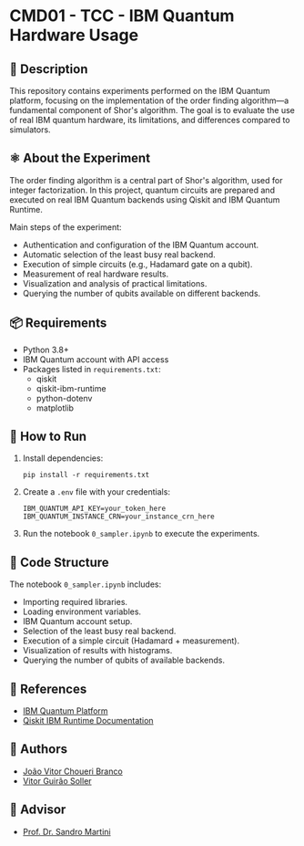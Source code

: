 # CMD01 - TCC - IBM Quantum Hardware Usage

## 📂 Description

This repository contains experiments performed on the IBM Quantum platform, focusing on the implementation of the order finding algorithm—a fundamental component of Shor's algorithm. The goal is to evaluate the use of real IBM quantum hardware, its limitations, and differences compared to simulators.

## ⚛️ About the Experiment

The order finding algorithm is a central part of Shor's algorithm, used for integer factorization. In this project, quantum circuits are prepared and executed on real IBM Quantum backends using Qiskit and IBM Quantum Runtime.

Main steps of the experiment:
- Authentication and configuration of the IBM Quantum account.
- Automatic selection of the least busy real backend.
- Execution of simple circuits (e.g., Hadamard gate on a qubit).
- Measurement of real hardware results.
- Visualization and analysis of practical limitations.
- Querying the number of qubits available on different backends.

## 📦 Requirements

- Python 3.8+
- IBM Quantum account with API access
- Packages listed in `requirements.txt`:
  - qiskit
  - qiskit-ibm-runtime
  - python-dotenv
  - matplotlib

## 🚀 How to Run

1. Install dependencies:
   ```
   pip install -r requirements.txt
   ```

2. Create a `.env` file with your credentials:
   ```
   IBM_QUANTUM_API_KEY=your_token_here
   IBM_QUANTUM_INSTANCE_CRN=your_instance_crn_here
   ```

3. Run the notebook `0_sampler.ipynb` to execute the experiments.

## 📒 Code Structure

The notebook `0_sampler.ipynb` includes:
- Importing required libraries.
- Loading environment variables.
- IBM Quantum account setup.
- Selection of the least busy real backend.
- Execution of a simple circuit (Hadamard + measurement).
- Visualization of results with histograms.
- Querying the number of qubits of available backends.

## 🔗 References

- [IBM Quantum Platform](https://quantum.cloud.ibm.com/instances)
- [Qiskit IBM Runtime Documentation](https://quantum.cloud.ibm.com/docs/en/api/qiskit-ibm-runtime/ibm-backend)

## 👥 Authors

- [João Vitor Choueri Branco](https://www.linkedin.com/in/jo%C3%A3o-vitor-choueri-branco-a756ab209)
- [Vitor Guirão Soller](https://www.linkedin.com/in/vitor-soller)

## 🧠 Advisor

- [Prof. Dr. Sandro Martini](https://www.linkedin.com/in/profsandromartini1972)
